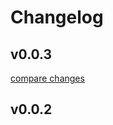 # Changelog


## v0.0.3

[compare changes](https://github.com/unscatty/unocss-preset-daisy/compare/v0.0.2...v0.0.3)

## v0.0.2

